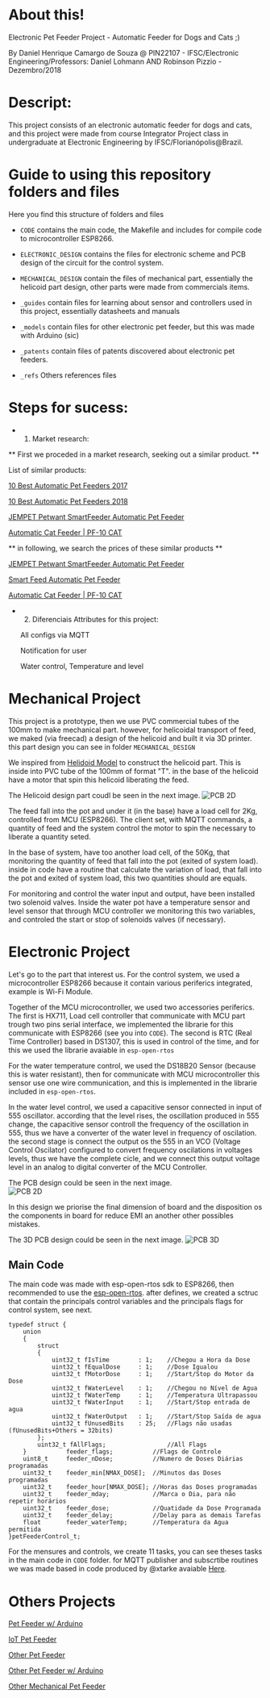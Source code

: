 # About this! 
Electronic Pet Feeder Project - Automatic Feeder for Dogs and Cats ;)

By Daniel Henrique Camargo de Souza @ PIN22107 - IFSC/Electronic Engineering/Professors: Daniel Lohmann AND Robinson Pizzio - Dezembro/2018

# Descript:

This project consists of an electronic automatic feeder for dogs and cats, and this project were made from course Integrator Project class in undergraduate at Electronic Engineering by IFSC/Florianópolis@Brazil.

# Guide to using this repository folders and files
Here you find this structure of folders and files

* `CODE` contains the main code, the Makefile and includes for compile code to microcontroller ESP8266. 

* `ELECTRONIC_DESIGN` contains the files for electronic scheme and PCB design of the circuit for the control system.

* `MECHANICAL_DESIGN` contain the files of mechanical part, essentially the helicoid part design, other parts were made from commercials items.

* `_guides` contain files for learning about sensor and controllers used in this project, essentially datasheets and manuals

* `_models` contain files for other electronic pet feeder, but this was made with Arduino (sic) 

* `_patents` contain files of patents discovered about electronic pet feeders.

* `_refs` Others references files

# Steps for sucess:

* 1) Market research:

** First we proceded in a market research, seeking out a similar product. **

List of similar products:

   [10 Best Automatic Pet Feeders 2017](https://www.youtube.com/watch?v=MUnrIJn3qq8)

   [10 Best Automatic Pet Feeders 2018](https://www.youtube.com/watch?v=D8cHpOWlC1c)

   [JEMPET Petwant SmartFeeder Automatic Pet Feeder](http://www.petwant.com/)
    
   [Automatic Cat Feeder | PF-10 CAT](https://www.petfeedster.com/product/automatic-cat-feeder/)
        
** in following, we search the prices of these similar products **
    
   [JEMPET Petwant SmartFeeder Automatic Pet Feeder](https://www.amazon.com/Petwant-SmartFeeder-Automatic-Dispenser-Controlled/dp/B01GFTZPDQ)
    
   [Smart Feed Automatic Pet Feeder](https://store.petsafe.net/smart-feed)
    
   [Automatic Cat Feeder | PF-10 CAT](https://www.amazon.com/New-Pet-Feedster-PF-10-PLUS/dp/B01N9D4672)
    
    
* 2) Diferenciais Attributes for this project:

    All configs via MQTT
    
    Notification for user 
    
    Water control, Temperature and level

# Mechanical Project

This project is a prototype, then we use PVC commercial tubes of the 100mm to make mechanical part. however, for helicoidal transport of feed, we maked (via freecad) a design of the helicoid and built it via 3D printer. this part design you can see in folder `MECHANICAL_DESIGN`
    
We inspired from [Helidoid Model](https://www.thingiverse.com/thing:27854) to construct the helicoid part. This is inside into PVC tube of the 100mm of format "T". in the base of the helicoid have a motor that spin this helicoid liberating the feed.

The Helicoid design part coudl be seen in the next image. 
![PCB 2D](https://github.com/bydansouza/ElectronicPetFeeder/blob/master/HELICOID.PNG)

The feed fall into the pot and under it (in the base) have a load cell for 2Kg, controlled from MCU (ESP8266). The client set, with MQTT commands, a quantity of feed and the system control the motor to spin the necessary to liberate a quantity seted.

In the base of system, have too another load cell, of the 50Kg, that monitoring the quantity of feed that fall into the pot (exited of system load). inside in code have a routine that calculate the variation of load, that fall into the pot and exited of system load, this two quantities should are equals.

For monitoring and control the water input and output, have been installed two solenoid valves. Inside the water pot have a temperature sensor and level sensor that through MCU controller we monitoring this two variables, and controled the start or stop of solenoids valves (if necessary).

# Electronic Project

Let's go to the part that interest us. For the control system, we used a microcontroller ESP8266 because it contain various periferics integrated, example is Wi-Fi Module.

Together of the MCU microcontroller, we used two accessories periferics. The first is HX711, Load cell controller that communicate with MCU part trough two pins serial interface, we implemented the librarie for this communicate with ESP8266 (see you into `CODE`). The second is RTC (Real Time Controller) based in DS1307, this is used in control of the time, and for this we used the librarie avaiable in `esp-open-rtos`

For the water temperature control, we used the DS18B20 Sensor (because this is water resistant), then for communicate with MCU microcontroller this sensor use one wire communication, and this is implemented in the librarie included in `esp-open-rtos`.

In the water level control, we used a capacitive sensor connected in input of 555 oscillator. according that the level rises, the oscillation produced in 555 change, the capacitive sensor controll the frequency of the oscillation in 555, thus we have a converter of the water level in frequency of oscilation. the second stage is connect the output os the 555 in an VCO (Voltage Control Oscilator) configured to convert frequency oscilations in voltages levels, thus we have the complete cicle, and we connect this output voltage level in an analog to digital converter of the MCU Controller.

The PCB design could be seen in the next image.  
![PCB 2D](https://github.com/bydansouza/ElectronicPetFeeder/blob/master/PCB_2D.PNG)

In this design we priorise the final dimension of board and the disposition os the components in board for reduce EMI an another other possibles mistakes.

The 3D PCB design could be seen in the next image. 
![PCB 3D](https://github.com/bydansouza/ElectronicPetFeeder/blob/master/PCB_3D.PNG)

## Main Code

The main code was made with esp-open-rtos sdk to ESP8266, then recommended to use the [esp-open-rtos](https://github.com/SuperHouse/esp-open-rtos). after defines, we created a sctruc that contain the principals control variables and the principals flags for control system, see next.

```
typedef struct {
	union
	{
		struct
		{
			uint32_t fIsTime		: 1;	//Chegou a Hora da Dose
			uint32_t fEqualDose		: 1;	//Dose Igualou
			uint32_t fMotorDose		: 1;	//Start/Stop do Motor da Dose
			uint32_t fWaterLevel	: 1;	//Chegou no Nível de Agua
			uint32_t fWaterTemp		: 1;	//Temperatura Ultrapassou
			uint32_t fWaterInput	: 1;	//Start/Stop entrada de agua
			uint32_t fWaterOutput	: 1;	//Start/Stop Saída de agua
			uint32_t fUnusedBits	: 25;	//Flags não usadas (fUnusedBits+Others = 32bits)
		};
		uint32_t fAllFlags;					//All Flags
	}			feeder_flags;			//Flags de Controle
	uint8_t 	feeder_nDose;			//Numero de Doses Diárias programadas
	uint32_t 	feeder_min[NMAX_DOSE];	//Minutos das Doses programadas
	uint32_t 	feeder_hour[NMAX_DOSE];	//Horas das Doses programadas
	uint32_t 	feeder_mday;			//Marca o Dia, para não repetir horários
	uint32_t 	feeder_dose;			//Quatidade da Dose Programada
	uint32_t	feeder_delay;			//Delay para as demais Tarefas
	float 		feeder_waterTemp;		//Temperatura da Agua permitida
}petFeederControl_t;
```
For the mensures and controls, we create 11 tasks, you can see theses tasks in the main code in `CODE` folder. for MQTT publisher and subscrtibe routines we was made based in code produced by @xtarke avaiable [Here](https://github.com/xtarke/kairos/tree/master/codes/mqtt). 

# Others Projects
[Pet Feeder w/ Arduino](https://www.instructables.com/id/Automatic-Arduino-Powered-Pet-Feeder/)

[IoT Pet Feeder](https://www.hackster.io/circuito-io-team/iot-pet-feeder-10a4f3)

[Other Pet Feeder](https://www.circuito.io/blog/automatic-pet-feeder/)

[Other Pet Feeder w/ Arduino](https://circuitdigest.com/microcontroller-projects/automatic-pet-feeder-using-arduino)

[Other Mechanical Pet Feeder](https://www.youtube.com/watch?v=hpQ21NZ_fuw)
